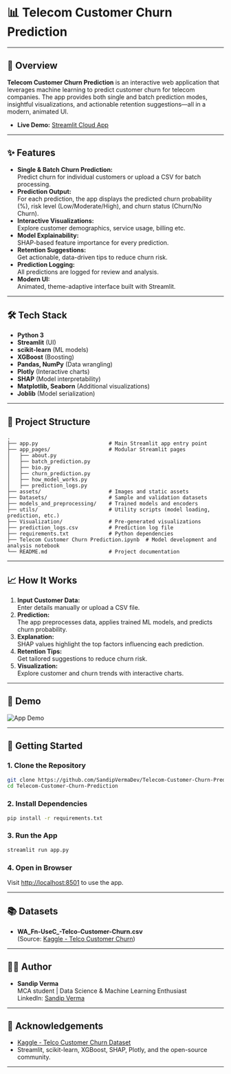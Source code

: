 # 📊 Telecom Customer Churn Prediction

---

## 🚀 Overview

**Telecom Customer Churn Prediction** is an interactive web application that leverages machine learning to predict customer churn for telecom companies. The app provides both single and batch prediction modes, insightful visualizations, and actionable retention suggestions—all in a modern, animated UI.

- **Live Demo:** [Streamlit Cloud App](https://telecom-customer-churn-prediction-sandip.streamlit.app/)

---

## ✨ Features

- **Single & Batch Churn Prediction:**  
  Predict churn for individual customers or upload a CSV for batch processing.
- **Prediction Output:**  
  For each prediction, the app displays the predicted churn probability (%), risk level (Low/Moderate/High), and churn status (Churn/No Churn).
- **Interactive Visualizations:**  
  Explore customer demographics, service usage, billing etc.
- **Model Explainability:**  
  SHAP-based feature importance for every prediction.
- **Retention Suggestions:**  
  Get actionable, data-driven tips to reduce churn risk.
- **Prediction Logging:**  
  All predictions are logged for review and analysis.
- **Modern UI:**  
  Animated, theme-adaptive interface built with Streamlit.

---

## 🛠️ Tech Stack

- **Python 3**
- **Streamlit** (UI)
- **scikit-learn** (ML models)
- **XGBoost** (Boosting)
- **Pandas, NumPy** (Data wrangling)
- **Plotly** (Interactive charts)
- **SHAP** (Model interpretability)
- **Matplotlib, Seaborn** (Additional visualizations)
- **Joblib** (Model serialization)

---

## 📂 Project Structure

```
.
├── app.py                       # Main Streamlit app entry point
├── app_pages/                   # Modular Streamlit pages
│   ├── about.py
│   ├── batch_prediction.py
│   ├── bio.py
│   ├── churn_prediction.py
│   ├── how_model_works.py
│   ├── prediction_logs.py
├── assets/                      # Images and static assets
├── Datasets/                    # Sample and validation datasets
├── models_and_preprocessing/    # Trained models and encoders
├── utils/                       # Utility scripts (model loading, prediction, etc.)
├── Visualization/               # Pre-generated visualizations
├── prediction_logs.csv          # Prediction log file
├── requirements.txt             # Python dependencies
├── Telecom Customer Churn Prediction.ipynb  # Model development and analysis notebook
└── README.md                    # Project documentation
```

---

## 📈 How It Works

1. **Input Customer Data:**  
   Enter details manually or upload a CSV file.
2. **Prediction:**  
   The app preprocesses data, applies trained ML models, and predicts churn probability.
3. **Explanation:**  
   SHAP values highlight the top factors influencing each prediction.
4. **Retention Tips:**  
   Get tailored suggestions to reduce churn risk.
5. **Visualization:**  
   Explore customer and churn trends with interactive charts.

---

## 🎥 Demo

![App Demo](assets\demo.gif)

---

## 🏁 Getting Started

### 1. Clone the Repository

```bash
git clone https://github.com/SandipVermaDev/Telecom-Customer-Churn-Prediction.git
cd Telecom-Customer-Churn-Prediction
```

### 2. Install Dependencies

```bash
pip install -r requirements.txt
```

### 3. Run the App

```bash
streamlit run app.py
```

### 4. Open in Browser

Visit [http://localhost:8501](http://localhost:8501) to use the app.

---

## 📚 Datasets

- **WA_Fn-UseC_-Telco-Customer-Churn.csv**  
  (Source: [Kaggle - Telco Customer Churn](https://www.kaggle.com/blastchar/telco-customer-churn))

---

## 👨‍💻 Author

- **Sandip Verma**  
  MCA student | Data Science & Machine Learning Enthusiast  
  LinkedIn: [Sandip Verma](https://www.linkedin.com/in/sandip-verma-dev/)

---

## 🙏 Acknowledgements

- [Kaggle - Telco Customer Churn Dataset](https://www.kaggle.com/blastchar/telco-customer-churn)
- Streamlit, scikit-learn, XGBoost, SHAP, Plotly, and the open-source community.

---